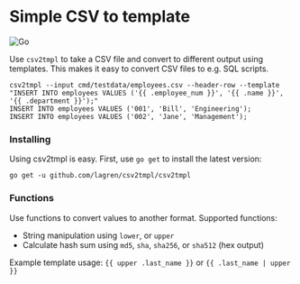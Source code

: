 # Simple CSV to template

![Go](https://github.com/lagren/csv2tmpl/workflows/Go/badge.svg?branch=main)

Use `csv2tmpl` to take a CSV file and convert to different output using templates. This makes it easy to convert CSV files to e.g. SQL scripts.

    csv2tmpl --input cmd/testdata/employees.csv --header-row --template "INSERT INTO employees VALUES ('{{ .employee_num }}', '{{ .name }}', '{{ .department }}');"
    INSERT INTO employees VALUES ('001', 'Bill', 'Engineering');
    INSERT INTO employees VALUES ('002', 'Jane', 'Management');

### Installing

Using csv2tmpl is easy. First, use `go get` to install the latest version:

    go get -u github.com/lagren/csv2tmpl/csv2tmpl

### Functions

Use functions to convert values to another format. Supported functions:

- String manipulation using `lower`, or `upper`
- Calculate hash sum using `md5`, `sha`, `sha256`, or `sha512` (hex output)

Example template usage: `{{ upper .last_name }}` or `{{ .last_name | upper }}`